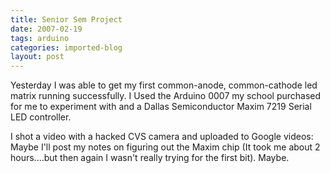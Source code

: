 ```yaml
---
title: Senior Sem Project
date: 2007-02-19
tags: arduino
categories: imported-blog
layout: post
---
```


Yesterday I was able to get my first common-anode, common-cathode led matrix running successfully.  I Used the Arduino 0007 my school purchased for me to experiment with and a Dallas Semiconductor Maxim 7219 Serial LED controller.


I shot a video with a hacked CVS camera and uploaded to Google videos:
Maybe I'll post my notes on figuring out the Maxim chip (It took me about 2 hours....but then again I wasn't really trying for the first bit).  Maybe. 
